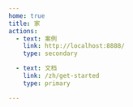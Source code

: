 ```yaml
---
home: true
title: 家
actions:
  - text: 案例
    link: http://localhost:8888/
    type: secondary

  - text: 文档
    link: /zh/get-started
    type: primary

---
```

